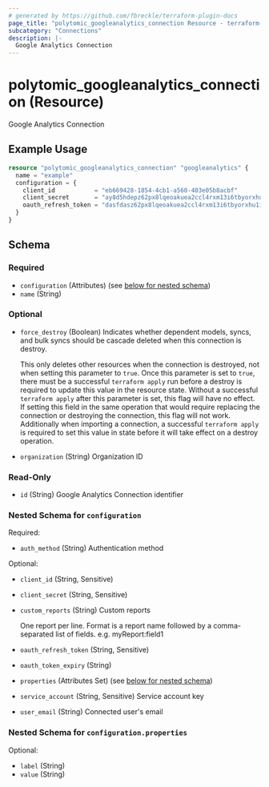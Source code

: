 ```yaml
---
# generated by https://github.com/fbreckle/terraform-plugin-docs
page_title: "polytomic_googleanalytics_connection Resource - terraform-provider-polytomic"
subcategory: "Connections"
description: |-
  Google Analytics Connection
---
```


# polytomic_googleanalytics_connection (Resource)

Google Analytics Connection

## Example Usage

```terraform
resource "polytomic_googleanalytics_connection" "googleanalytics" {
  name = "example"
  configuration = {
    client_id           = "eb669428-1854-4cb1-a560-403e05b8acbf"
    client_secret       = "ay8d5hdepz62px8lqeoakuea2ccl4rxm13i6tbyorxhu1i20kc8ruvksmzxq"
    oauth_refresh_token = "dasfdasz62px8lqeoakuea2ccl4rxm13i6tbyorxhu1i20kc8ruvksmzxq"
  }
}
```

<!-- schema generated by tfplugindocs -->
## Schema

### Required

- `configuration` (Attributes) (see [below for nested schema](#nestedatt--configuration))
- `name` (String)

### Optional

- `force_destroy` (Boolean) Indicates whether dependent models, syncs, and bulk syncs should be cascade
deleted when this connection is destroy.

  This only deletes other resources when the connection is destroyed, not when
setting this parameter to `true`. Once this parameter is set to `true`, there
must be a successful `terraform apply` run before a destroy is required to
update this value in the resource state. Without a successful `terraform apply`
after this parameter is set, this flag will have no effect. If setting this
field in the same operation that would require replacing the connection or
destroying the connection, this flag will not work. Additionally when importing
a connection, a successful `terraform apply` is required to set this value in
state before it will take effect on a destroy operation.
- `organization` (String) Organization ID

### Read-Only

- `id` (String) Google Analytics Connection identifier

<a id="nestedatt--configuration"></a>
### Nested Schema for `configuration`

Required:

- `auth_method` (String) Authentication method

Optional:

- `client_id` (String, Sensitive)
- `client_secret` (String, Sensitive)
- `custom_reports` (String) Custom reports

    One report per line. Format is a report name followed by a comma-separated list of fields. e.g. myReport:field1
- `oauth_refresh_token` (String, Sensitive)
- `oauth_token_expiry` (String)
- `properties` (Attributes Set) (see [below for nested schema](#nestedatt--configuration--properties))
- `service_account` (String, Sensitive) Service account key
- `user_email` (String) Connected user's email

<a id="nestedatt--configuration--properties"></a>
### Nested Schema for `configuration.properties`

Optional:

- `label` (String)
- `value` (String)


